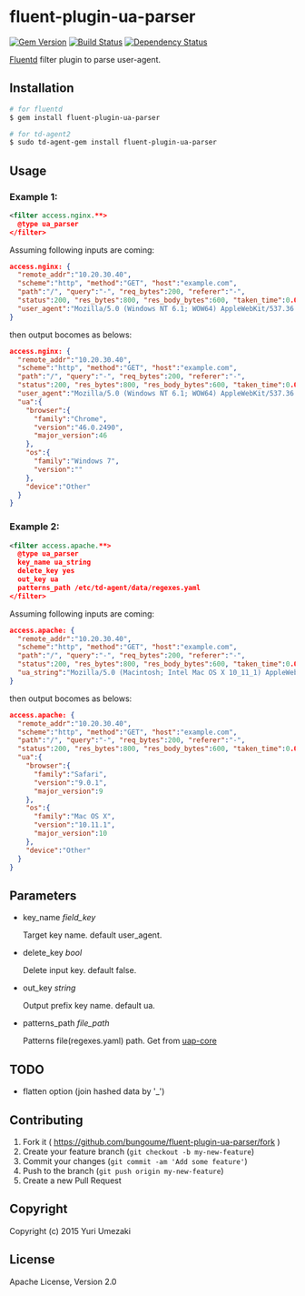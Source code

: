 # fluent-plugin-ua-parser

[![Gem Version](https://badge.fury.io/rb/fluent-plugin-ua-parser.svg)](https://badge.fury.io/rb/fluent-plugin-ua-parser)
[![Build Status](https://travis-ci.org/bungoume/fluent-plugin-ua-parser.svg?branch=master)](https://travis-ci.org/bungoume/fluent-plugin-ua-parser)
[![Dependency Status](https://gemnasium.com/bungoume/fluent-plugin-ua-parser.svg)](https://gemnasium.com/bungoume/fluent-plugin-ua-parser)

[Fluentd](http://fluentd.org) filter plugin to parse user-agent.


## Installation

```bash
# for fluentd
$ gem install fluent-plugin-ua-parser

# for td-agent2
$ sudo td-agent-gem install fluent-plugin-ua-parser
```


## Usage

### Example 1:

```xml
<filter access.nginx.**>
  @type ua_parser
</filter>
```

Assuming following inputs are coming:

```json
access.nginx: {
  "remote_addr":"10.20.30.40",
  "scheme":"http", "method":"GET", "host":"example.com",
  "path":"/", "query":"-", "req_bytes":200, "referer":"-",
  "status":200, "res_bytes":800, "res_body_bytes":600, "taken_time":0.001,
  "user_agent":"Mozilla/5.0 (Windows NT 6.1; WOW64) AppleWebKit/537.36 (KHTML, like Gecko) Chrome/46.0.2490.71 Safari/537.36"
}
```

then output bocomes as belows:

```json
access.nginx: {
  "remote_addr":"10.20.30.40",
  "scheme":"http", "method":"GET", "host":"example.com",
  "path":"/", "query":"-", "req_bytes":200, "referer":"-",
  "status":200, "res_bytes":800, "res_body_bytes":600, "taken_time":0.001,
  "user_agent":"Mozilla/5.0 (Windows NT 6.1; WOW64) AppleWebKit/537.36 (KHTML, like Gecko) Chrome/46.0.2490.71 Safari/537.36",
  "ua":{
    "browser":{
      "family":"Chrome",
      "version":"46.0.2490",
      "major_version":46
    },
    "os":{
      "family":"Windows 7",
      "version":""
    },
    "device":"Other"
  }
}
```

### Example 2:

```xml
<filter access.apache.**>
  @type ua_parser
  key_name ua_string
  delete_key yes
  out_key ua
  patterns_path /etc/td-agent/data/regexes.yaml
</filter>
```

Assuming following inputs are coming:

```json
access.apache: {
  "remote_addr":"10.20.30.40",
  "scheme":"http", "method":"GET", "host":"example.com",
  "path":"/", "query":"-", "req_bytes":200, "referer":"-",
  "status":200, "res_bytes":800, "res_body_bytes":600, "taken_time":0.001,
  "ua_string":"Mozilla/5.0 (Macintosh; Intel Mac OS X 10_11_1) AppleWebKit/601.2.7 (KHTML, like Gecko) Version/9.0.1 Safari/601.2.7"
}
```

then output bocomes as belows:

```json
access.apache: {
  "remote_addr":"10.20.30.40",
  "scheme":"http", "method":"GET", "host":"example.com",
  "path":"/", "query":"-", "req_bytes":200, "referer":"-",
  "status":200, "res_bytes":800, "res_body_bytes":600, "taken_time":0.001,
  "ua":{
    "browser":{
      "family":"Safari",
      "version":"9.0.1",
      "major_version":9
    },
    "os":{
      "family":"Mac OS X",
      "version":"10.11.1",
      "major_version":10
    },
    "device":"Other"
  }
}
```



## Parameters
- key_name *field_key*

    Target key name. default user_agent.

- delete_key *bool*

    Delete input key. default false.

- out_key *string*

    Output prefix key name. default ua.

- patterns_path *file_path*

    Patterns file(regexes.yaml) path.
    Get from [uap-core](https://github.com/ua-parser/uap-core)


## TODO

* flatten option (join hashed data by '_')


## Contributing

1. Fork it ( https://github.com/bungoume/fluent-plugin-ua-parser/fork )
2. Create your feature branch (`git checkout -b my-new-feature`)
3. Commit your changes (`git commit -am 'Add some feature'`)
4. Push to the branch (`git push origin my-new-feature`)
5. Create a new Pull Request


## Copyright

Copyright (c) 2015 Yuri Umezaki


## License

Apache License, Version 2.0
